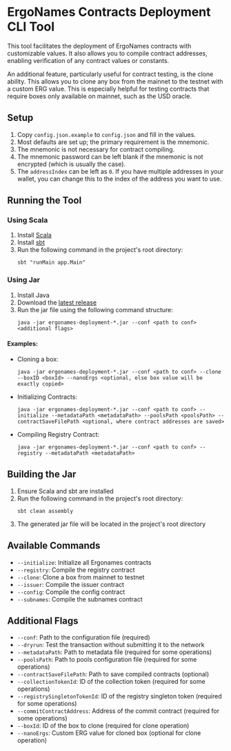 # ErgoNames Contracts Deployment CLI Tool

This tool facilitates the deployment of ErgoNames contracts with customizable values. It also allows you to compile contract addresses, enabling verification of any contract values or constants.

An additional feature, particularly useful for contract testing, is the clone ability. This allows you to clone any box from the mainnet to the testnet with a custom ERG value. This is especially helpful for testing contracts that require boxes only available on mainnet, such as the USD oracle.

## Setup

1. Copy `config.json.example` to `config.json` and fill in the values.
2. Most defaults are set up; the primary requirement is the mnemonic.
3. The mnemonic is not necessary for contract compiling.
4. The mnemonic password can be left blank if the mnemonic is not encrypted (which is usually the case).
5. The `addressIndex` can be left as `0`. If you have multiple addresses in your wallet, you can change this to the index of the address you want to use.

## Running the Tool

### Using Scala

1. Install [Scala](https://www.scala-lang.org/download/)
2. Install [sbt](https://www.scala-sbt.org/download.html)
3. Run the following command in the project's root directory:
   ```
   sbt "runMain app.Main"
   ```

### Using Jar

1. Install Java
2. Download the [latest release](https://github.com/mgpai22/greasy-phoenix/releases/latest)
3. Run the jar file using the following command structure:
   ```
   java -jar ergonames-deployment-*.jar --conf <path to conf> <additional flags>
   ```

#### Examples:

- Cloning a box:
  ```
  java -jar ergonames-deployment-*.jar --conf <path to conf> --clone --boxID <boxId> --nanoErgs <optional, else box value will be exactly copied>
  ```

- Initializing Contracts:
  ```
  java -jar ergonames-deployment-*.jar --conf <path to conf> --initialize --metadataPath <metadataPath> --poolsPath <poolsPath> --contractSaveFilePath <optional, where contract addresses are saved>
  ```
  
- Compiling Registry Contract:
  ```
  java -jar ergonames-deployment-*.jar --conf <path to conf> --registry --metadataPath <metadataPath>
  ```

## Building the Jar

1. Ensure Scala and sbt are installed
2. Run the following command in the project's root directory:
   ```
   sbt clean assembly
   ```
3. The generated jar file will be located in the project's root directory

## Available Commands

- `--initialize`: Initialize all Ergonames contracts
- `--registry`: Compile the registry contract
- `--clone`: Clone a box from mainnet to testnet
- `--issuer`: Compile the issuer contract
- `--config`: Compile the config contract
- `--subnames`: Compile the subnames contract

## Additional Flags

- `--conf`: Path to the configuration file (required)
- `--dryrun`: Test the transaction without submitting it to the network
- `--metadataPath`: Path to metadata file (required for some operations)
- `--poolsPath`: Path to pools configuration file (required for some operations)
- `--contractSaveFilePath`: Path to save compiled contracts (optional)
- `--collectionTokenId`: ID of the collection token (required for some operations)
- `--registrySingletonTokenId`: ID of the registry singleton token (required for some operations)
- `--commitContractAddress`: Address of the commit contract (required for some operations)
- `--boxId`: ID of the box to clone (required for clone operation)
- `--nanoErgs`: Custom ERG value for cloned box (optional for clone operation)
